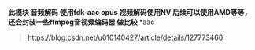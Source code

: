 **此模块 音频解码 使用fdk-aac opus 视频解码使用NV 后续可以使用AMD等等，还会封装一些ffmpeg音视频编码器 做比较**
*aac
  > https://blog.csdn.net/u010140427/article/details/127773460